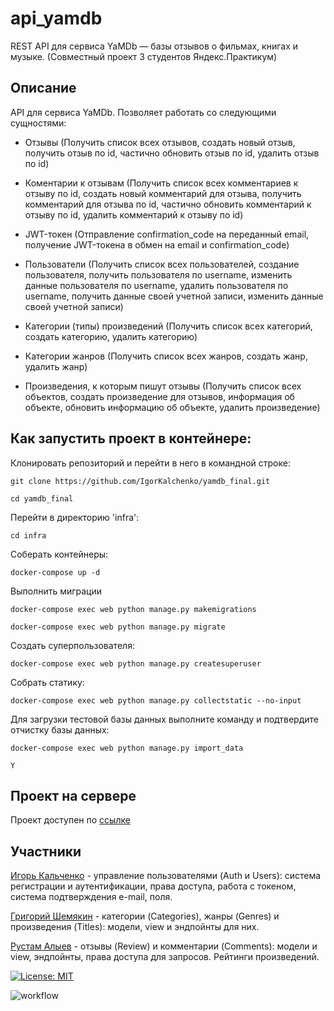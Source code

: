 # api_yamdb

REST API для сервиса YaMDb — базы отзывов о фильмах, книгах и музыке. (Совместный проект 3 студентов Яндекс.Практикум)

## Описание
API для сервиса YaMDb. Позволяет работать со следующими сущностями:

* Отзывы (Получить список всех отзывов, создать новый отзыв, получить отзыв по id, частично обновить отзыв по id, удалить отзыв по id)

* Коментарии к отзывам (Получить список всех комментариев к отзыву по id, создать новый комментарий для отзыва, получить комментарий для отзыва по id, частично обновить комментарий к отзыву по id, удалить комментарий к отзыву по id)

* JWT-токен (Отправление confirmation_code на переданный email, получение JWT-токена в обмен на email и confirmation_code)

* Пользователи (Получить список всех пользователей, создание пользователя, получить пользователя по username, изменить данные пользователя по username, удалить пользователя по username, получить данные своей учетной записи, изменить данные своей учетной записи)

* Категории (типы) произведений (Получить список всех категорий, создать категорию, удалить категорию)

* Категории жанров (Получить список всех жанров, создать жанр, удалить жанр)

* Произведения, к которым пишут отзывы (Получить список всех объектов, создать произведение для отзывов, информация об объекте, обновить информацию об объекте, удалить произведение)

## Как запустить проект в контейнере:

Клонировать репозиторий и перейти в него в командной строке:

```
git clone https://github.com/IgorKalchenko/yamdb_final.git
```

```
cd yamdb_final
```
Перейти в директорию 'infra':

```
cd infra
```

Соберать контейнеры:

```
docker-compose up -d
```

Выполнить миграции

```
docker-compose exec web python manage.py makemigrations
```
```
docker-compose exec web python manage.py migrate
```

Создать суперпользователя:

```
docker-compose exec web python manage.py createsuperuser
```

Собрать статику:

```
docker-compose exec web python manage.py collectstatic --no-input
```

Для загрузки тестовой базы данных выполните команду и подтвердите отчистку базы данных:

```
docker-compose exec web python manage.py import_data
```

```
Y
```

## Проект на сервере

Проект доступен по [ссылке](http://51.250.108.223/api/v1/)


## Участники
[Игорь Кальченко](https://github.com/IgorKalchenko) - управление пользователями (Auth и Users): система регистрации и аутентификации, права доступа, работа с токеном, система подтверждения e-mail, поля.

[Григорий Шемякин](https://github.com/GrigoryShem) - категории (Categories), жанры (Genres) и произведения (Titles): модели, view и эндпойнты для них.

[Рустам Алыев](https://github.com/lauman302) - отзывы (Review) и комментарии (Comments): модели и view, эндпойнты, права доступа для запросов. Рейтинги произведений.

[![License: MIT](https://img.shields.io/badge/License-MIT-yellow.svg)](https://opensource.org/licenses/MIT)

![workflow](https://github.com/IgorKalchenko/yamdb_final/actions/workflows/yamdb_workflow.yml/badge.svg)